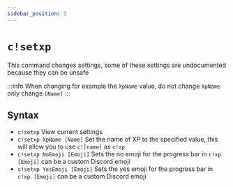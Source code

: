 ```yaml
---
sidebar_position: 3
---
```

# `c!setxp`

This command changes settings, some of these settings are undocumented because they can be unsafe

:::info
When changing for example the `XpName` value, do not change `XpName` only change `[Name]`
:::

## Syntax

- `c!setxp` View current settings
- `c!setxp XpName [Name]` Set the name of XP to the specified value, this will allow you to use `c![name]` as `c!xp`
- `c!setxp NoEmoji [Emoji]` Sets the no emoji for the progress bar in `c!xp`. `[Emoji]` can be a custom Discord emoji
- `c!setxp YesEmoji [Emoji]` Sets the yes emoji for the progress bar in `c!xp`. `[Emoji]` can be a custom Discord emoji